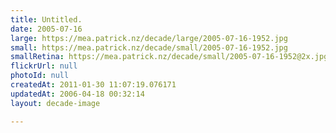 ```yaml
---
title: Untitled.
date: 2005-07-16
large: https://mea.patrick.nz/decade/large/2005-07-16-1952.jpg
small: https://mea.patrick.nz/decade/small/2005-07-16-1952.jpg
smallRetina: https://mea.patrick.nz/decade/small/2005-07-16-1952@2x.jpg
flickrUrl: null
photoId: null
createdAt: 2011-01-30 11:07:19.076171
updatedAt: 2006-04-18 00:32:14
layout: decade-image

---
```



